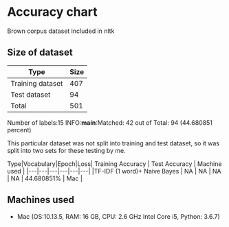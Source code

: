 # Accuracy chart

Brown corpus dataset included in nltk

## Size of dataset

Type|Size|
|---|---|
|Training dataset| 407|
|Test dataset| 94|
|Total | 501|

Number of labels:15
INFO:__main__:Matched: 42 out of Total: 94 (44.680851 percent)

This particular dataset was not split into training and test dataset, so
it was split into two sets for these testing by me.

Type|Vocabulary|Epoch|Loss| Training Accuracy | Test Accuracy | Machine used | 
|---|---|---|---|---|---|
|TF-IDF (1 word)+ Naive Bayes | NA | NA | NA | NA | 44.680851% | Mac |
 
## Machines used
* Mac (OS:10.13.5, RAM: 16 GB, CPU: 2.6 GHz Intel Core i5, Python: 3.6.7) 